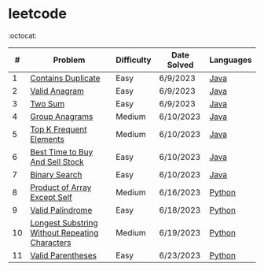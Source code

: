 # leetcode

:octocat:

| #   | Problem                                                                              | Difficulty | Date Solved | Languages                                                                                                                  |
| --- | ------------------------------------------------------------------------------------ | ---------- | ----------- |----------------------------------------------------------------------------------------------------------------------------|
| 1   | [Contains Duplicate](https://leetcode.com/problems/contains-duplicate/)              | Easy       | 6/9/2023    | [Java](https://github.com/maxdemaio/leetcode/blob/main/java-problems/src/main/java/array/ContainsDuplicate.java)           |
| 2   | [Valid Anagram](https://leetcode.com/problems/valid-anagram/)                        | Easy       | 6/9/2023    | [Java](https://github.com/maxdemaio/leetcode/blob/main/java-problems/src/main/java/string/ValidAnagram.java)               |
| 3   | [Two Sum](https://leetcode.com/problems/two-sum/)                                    | Easy       | 6/9/2023    | [Java](https://github.com/maxdemaio/leetcode/blob/main/java-problems/src/main/java/array/TwoSum.java)                      |
| 4   | [Group Anagrams](https://leetcode.com/problems/group-anagrams/)                      | Medium     | 6/10/2023   | [Java](https://github.com/maxdemaio/leetcode/blob/main/java-problems/src/main/java/array/GroupAnagrams.java)               |
| 5   | [Top K Frequent Elements](https://leetcode.com/problems/top-k-frequent-elements/)    | Medium     | 6/10/2023   | [Java](https://github.com/maxdemaio/leetcode/blob/main/java-problems/src/main/java/array/TopKFrequentElements.java)        |
| 6   | [Best Time to Buy And Sell Stock](https://leetcode.com/problems/best-time-to-buy-and-sell-stock/) | Easy       | 6/10/2023   | [Java](https://github.com/maxdemaio/leetcode/blob/main/java-problems/src/main/java/array/BestTimeToBuyAndSellStock.java)   |
| 7   | [Binary Search](https://leetcode.com/problems/binary-search/)                        | Easy       | 6/10/2023   | [Java](https://github.com/maxdemaio/leetcode/blob/main/java-problems/src/main/java/searchSort/BinarySearch.java)           |
| 8   | [Product of Array Except Self](https://leetcode.com/problems/product-of-array-except-self/) | Medium     | 6/16/2023   | [Python](https://github.com/maxdemaio/leetcode/blob/main/python-problems/arrays/productnotself.py)                         |
| 9 | [Valid Palindrome](https://leetcode.com/problems/valid-palindrome) | Easy | 6/18/2023 | [Python](https://github.com/maxdemaio/leetcode/blob/main/python-problems/twopointers/validpalindrome.py)                   |
| 10 | [Longest Substring Without Repeating Characters](https://leetcode.com/problems/longest-substring-without-repeating-characters/) | Medium | 6/19/2023 | [Python](https://github.com/maxdemaio/leetcode/blob/main/python-problems/slidingwindow/longestsubstringwithoutrepchars.py) |
| 11 | [Valid Parentheses](https://leetcode.com/problems/valid-parentheses/solutions/) | Easy | 6/23/2023 | [Python](https://github.com/maxdemaio/leetcode/blob/main/python-problems/stack/valid_paren.py)                             |